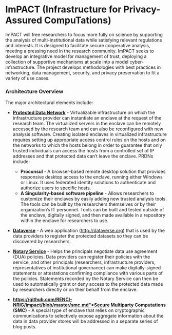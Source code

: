 # ImPACT (Infrastructure for Privacy-Assured CompuTations) 

ImPACT will free researchers to focus more fully on science by supporting the analysis of multi-institutional data while satisfying relevant regulations and interests. It is designed to facilitate secure cooperative analysis, meeting a pressing need in the research community. ImPACT seeks to develop an integrative model for management of trust, deploying a collection of supportive mechanisms at scale into a model cyber-infrastructure. The project develops methodologies with best practices in networking, data management, security, and privacy preservation to fit a variety of use cases.

### Architecture Overview
The major architectural elements include:

- **<a href="https://github.com/RENCI-NRIG/impact/blob/master/prdn.md">Protected Data Network</a>** - Virtualizable infrastructure on which the infrastructure provider can instantiate an enclave at the request of the research team. The virtualized servers in the enclave can be remotely accessed by the research team and can also be reconfigured with new analysis software. Creating isolated enclaves in virtualized infrastructure requires setting up appropriate access control rules on the hosts and on the networks to which the hosts belong in order to guarantee that only trusted individuals can access the hosts from a controlled set of IP addresses and that protected data can’t leave the enclave. PRDNs include:

    - **Proconsul** - A browser-based remote desktop solution that provides responsive desktop access to the enclave, running either Windows or Linux. It uses federated identity solutions to authenticate and authorize users to specific hosts. 
    - **A Singularity-based software pipeline** - Allows researchers to customize their enclaves by easily adding new trusted analysis tools. The tools can be built by the researchers themselves or by their organization’s IT personnel. Tools can be built and tested outside of the enclave, digitally signed, and then made available in a repository within the enclave for researchers to use.

- **<a href="https://github.com/RENCI-NRIG/impact/blob/master/dataverse.md">Dataverse</a>** - A web application (http://dataverse.org) that is used by the data providers to register the protected datasets so they can be discovered by researchers. 

- **<a href="https://github.com/RENCI-NRIG/impact/blob/master/notaryservice.md">Notary Service</a>** - Helps the principals negotiate data use agreement (DUA)  policies. Data providers can register their policies with the service, and other principals (researchers, infrastructure providers, representatives of institutional governance) can make digitally-signed statements or attestations confirming compliance with various parts of the policies. Statements recorded by the Notary Service can then be used to automatically grant or deny access to the protected data made by researchers directly or on their behalf from the enclave.

- **https://github.com/RENCI-NRIG/impact/blob/master/smc.md">Secure Multiparty Computations (SMC)</a>** - A special type of enclave that relies on cryptographic communications to selectively expose aggregate information about the data in data provider stores will be addressed in a separate series of blog posts.
